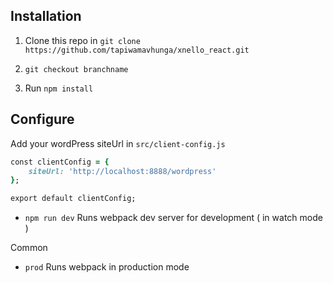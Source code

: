 

## Installation

1. Clone this repo in `git clone https://github.com/tapiwamavhunga/xnello_react.git`

2. `git checkout branchname`

3. Run `npm install`

## Configure

Add your wordPress siteUrl in `src/client-config.js`

```ruby
const clientConfig = {
	siteUrl: 'http://localhost:8888/wordpress'
};

export default clientConfig;
``` 


- `npm run dev` Runs webpack dev server for development ( in watch mode )

Common
- `prod` Runs webpack in production mode

